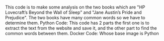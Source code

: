 This code is to make some analysis on the two books which are
"HP Lovecraft’s Beyond the Wall of Sleep" and "Jane Austin’s Pride and Prejudice".
The two books have many common words so we have to determine them.
Python Code:
This code has 2 parts the first one is to extract the text from the website and save it,
and the other part to find the common words between them.
Docker Code:
Whose base image is Python
